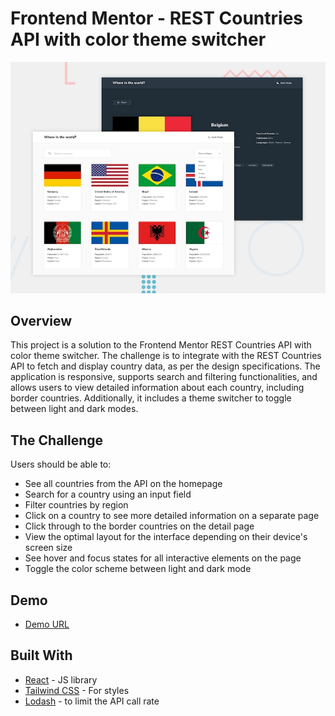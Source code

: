 # Frontend Mentor - REST Countries API with color theme switcher

![Design preview for the REST Countries API with color theme switcher coding challenge](./design/desktop-preview.jpg)

## Overview

This project is a solution to the Frontend Mentor REST Countries API with color theme switcher. The challenge is to integrate with the REST Countries API to fetch and display country data, as per the design specifications. The application is responsive, supports search and filtering functionalities, and allows users to view detailed information about each country, including border countries. Additionally, it includes a theme switcher to toggle between light and dark modes.

## The Challenge

Users should be able to:
- See all countries from the API on the homepage
- Search for a country using an input field
- Filter countries by region
- Click on a country to see more detailed information on a separate page
- Click through to the border countries on the detail page
- View the optimal layout for the interface depending on their device's screen size
- See hover and focus states for all interactive elements on the page
- Toggle the color scheme between light and dark mode


## Demo

- [Demo URL](https://apekul.github.io/rest-countries-api/)


## Built With

- [React](https://reactjs.org/) - JS library
- [Tailwind CSS](https://tailwindcss.com/) - For styles
- [Lodash](https://lodash.com/docs/4.17.15#debounce) - to limit the API call rate

